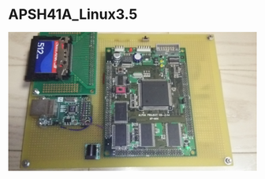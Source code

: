 # APSH41A_Linux3.5

![代替テキスト](https://github.com/kazunari3/APSH41A_Linux3.5/blob/master/apsh4_custom.jpg "画像タイトル")
